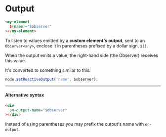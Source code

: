 # Output

```html
<my-element
  $(name)="$observer"
></my-element>
```

To listen to values emitted by a **custom element's output**, sent to an `Observer<any>`, enclose it in parentheses prefixed by a dollar sign, `$()`.

When the output emits a value, the right-hand side (the Observer) receives this value.

It's converted to something similar to this:

```ts
node.setReactiveOutput('name', $observer);
```

---

#### Alternative syntax

```html
<div
  on-output-name="$observer"
></div>
```

Instead of using parentheses you may prefix the output's name with `on-output`.


